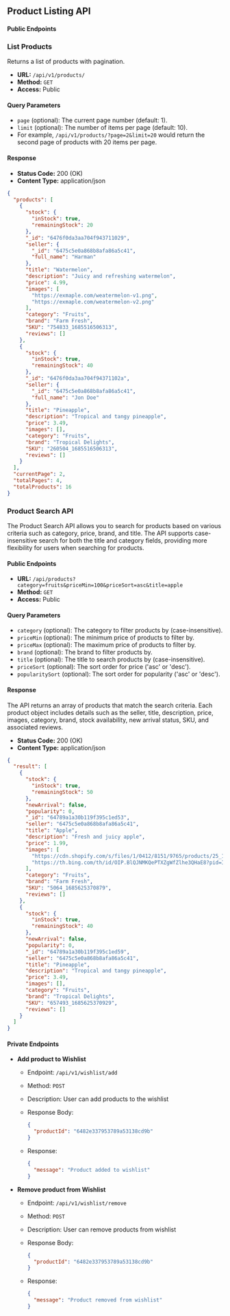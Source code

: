 ## Product Listing API

#### Public Endpoints

### List Products

Returns a list of products with pagination.

- **URL:** `/api/v1/products/`
- **Method:** `GET`
- **Access:** Public

#### Query Parameters

- `page` (optional): The current page number (default: 1).
- `limit` (optional): The number of items per page (default: 10).
- For example, `/api/v1/products/?page=2&limit=20` would return the second page of products with 20 items per page.

#### Response

- **Status Code:** 200 (OK)
- **Content Type:** application/json

```json
{
  "products": [
    {
      "stock": {
        "inStock": true,
        "remainingStock": 20
      },
      "_id": "6476f0da3aa704f943711029",
      "seller": {
        "_id": "6475c5e0a868b8afa86a5c41",
        "full_name": "Harman"
      },
      "title": "Watermelon",
      "description": "Juicy and refreshing watermelon",
      "price": 4.99,
      "images": [
        "https://exmaple.com/weatermelon-v1.png",
        "https://exmaple.com/weatermelon-v2.png"
      ],
      "category": "Fruits",
      "brand": "Farm Fresh",
      "SKU": "754833_1685516506313",
      "reviews": []
    },
    {
      "stock": {
        "inStock": true,
        "remainingStock": 40
      },
      "_id": "6476f0da3aa704f94371102a",
      "seller": {
        "_id": "6475c5e0a868b8afa86a5c41",
        "full_name": "Jon Doe"
      },
      "title": "Pineapple",
      "description": "Tropical and tangy pineapple",
      "price": 3.49,
      "images": [],
      "category": "Fruits",
      "brand": "Tropical Delights",
      "SKU": "260504_1685516506313",
      "reviews": []
    }
  ],
  "currentPage": 2,
  "totalPages": 4,
  "totalProducts": 16
}
```

### Product Search API

The Product Search API allows you to search for products based on various criteria such as category, price, brand, and title. The API supports case-insensitive search for both the title and category fields, providing more flexibility for users when searching for products.

#### Public Endpoints

- **URL:** `/api/products?category=fruits&priceMin=100&priceSort=asc&title=apple`
- **Method:** `GET`
- **Access:** Public

#### Query Parameters

- `category` (optional): The category to filter products by (case-insensitive).
- `priceMin` (optional): The minimum price of products to filter by.
- `priceMax` (optional): The maximum price of products to filter by.
- `brand` (optional): The brand to filter products by.
- `title` (optional): The title to search products by (case-insensitive).
- `priceSort` (optional): The sort order for price ('asc' or 'desc').
- `popularitySort` (optional): The sort order for popularity ('asc' or 'desc').

#### Response

The API returns an array of products that match the search criteria. Each product object includes details such as the seller, title, description, price, images, category, brand, stock availability, new arrival status, SKU, and associated reviews.

- **Status Code:** 200 (OK)
- **Content Type:** application/json

```json
{
  "result": [
    {
      "stock": {
        "inStock": true,
        "remainingStock": 50
      },
      "newArrival": false,
      "popularity": 0,
      "_id": "64789a1a30b119f395c1ed53",
      "seller": "6475c5e0a868b8afa86a5c41",
      "title": "Apple",
      "description": "Fresh and juicy apple",
      "price": 1.99,
      "images": [
        "https://cdn.shopify.com/s/files/1/0412/8151/9765/products/25_1080x.jpg?v=1660816037",
        "https://th.bing.com/th/id/OIP.BlQJNMKQePTXZgWfZlhe3QHaE8?pid=ImgDet&rs=1"
      ],
      "category": "Fruits",
      "brand": "Farm Fresh",
      "SKU": "5064_1685625370879",
      "reviews": []
    },
    {
      "stock": {
        "inStock": true,
        "remainingStock": 40
      },
      "newArrival": false,
      "popularity": 0,
      "_id": "64789a1a30b119f395c1ed59",
      "seller": "6475c5e0a868b8afa86a5c41",
      "title": "Pineapple",
      "description": "Tropical and tangy pineapple",
      "price": 3.49,
      "images": [],
      "category": "Fruits",
      "brand": "Tropical Delights",
      "SKU": "657493_1685625370929",
      "reviews": []
    }
  ]
}
```

#### Private Endpoints

- **Add product to Wishlist**

  - Endpoint: `/api/v1/wishlist/add`
  - Method: `POST`
  - Description: User can add products to the wishlist
  - Response Body:

    ```json
    {
      "productId": "6482e337953789a53138cd9b"
    }
    ```

  - Response:

    ```json
    {
      "message": "Product added to wishlist"
    }
    ```

- **Remove product from Wishlist**

  - Endpoint: `/api/v1/wishlist/remove`
  - Method: `POST`
  - Description: User can remove products from wishlist
  - Response Body:

    ```json
    {
      "productId": "6482e337953789a53138cd9b"
    }
    ```

  - Response:

    ```json
    {
      "message": "Product removed from wishlist"
    }
    ```
